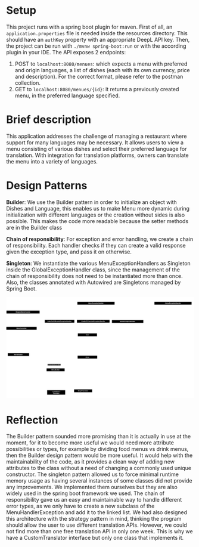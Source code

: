 
# Setup
This project runs with a spring boot plugin for maven. First of all, an `application.properties` file is needed inside the resources directory. This should have an `authKey` property with an appropriate DeepL API key. Then, the project can be run with `./mvnw spring-boot:run` or with the according plugin in your IDE.
The API exposes 2 endpoints:
1. POST to `localhost:8080/menues`: which expects a menu with preferred and origin languages, a list of dishes (each with its own currency, price and description). For the correct format, please refer to the postman collection.
2. GET to `localhost:8080/menues/{id}`: it returns a previously created menu, in the preferred language specified.

# Brief description
This application addresses the challenge of managing a restaurant where support for many languages may be necessary. It allows users to view a menu consisting of various dishes and select their preferred language for translation. With integration for translation platforms, owners can translate the menu into a variety of languages.

# Design Patterns
**Builder**: We use the Builder pattern in order to initialize an object with Dishes and Language, this enables us to make Menu more dynamic during initialization with different languages or the creation without sides is also possible. This makes the code more readable because the setter methods are in the Builder class

**Chain of responsibility**: For exception and error handling, we create a chain of responsibility. Each handler checks if they can create a valid response given the exception type, and pass it on otherwise.

**Singleton**: We instantiate the various MenuExceptionHandlers as Singleton inside the GlobalExceptionHandler class, since the management of the chain of responsibility does not need to be instantiated more than once. Also, the classes annotated with Autowired are Singletons managed by Spring Boot.

![Software Architecture](./MenuHandlerArchitecture.png)

# Reflection
The Builder pattern sounded more promising than it is actually in use at the moment, for it to become more useful we would need more attribute possibilities or types, for example by dividing food menus vs drink menus, then the Builder design pattern would be more useful. It would help with the maintainability of the code, as it provides a clean way of adding new attributes to the class without a need of changing a commonly used unique constructor.
The singleton pattern allowed us to force minimal runtime memory usage as having several instances of some classes did not provide any improvements. We implemented them ourselves but they are also widely used in the spring boot framework we used.
The chain of responsibility gave us an easy and maintainable way to handle different error types, as we only have to create a new subclass of the MenuHandlerException and add it to the linked list.
We had also designed this architecture with the strategy pattern in mind, thinking the program should allow the user to use different translation APIs. However, we could not find more than one free translation API in only one week. This is why we have a CustomTranslator interface but only one class that implements it.

